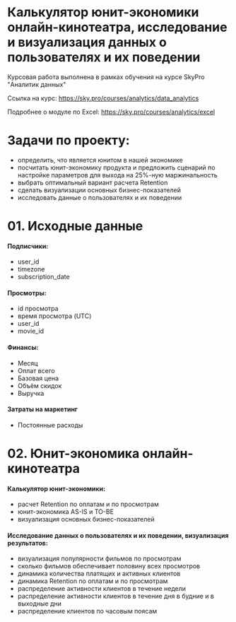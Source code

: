 # Калькулятор юнит-экономики онлайн-кинотеатра, исследование и визуализация данных о пользователях и их поведении 
Курсовая работа выполнена в рамках обучения на курсе SkyPro "Аналитик данных"

Ссылка на курс: https://sky.pro/courses/analytics/data_analytics

Подробнее о модуле по Excel: https://sky.pro/courses/analytics/excel

# Задачи по проекту:
- определить, что является юнитом в нашей экономике
- посчитать юнит-экономику продукта и предложить сценарий по настройке параметров для выхода на 25%-ную маржинальность
- выбрать оптимальный вариант расчета Retention
- сделать визуализации основных бизнес-показателей
- исследовать данные о пользователях и их поведении
# 01. Исходные данные
#### Подписчики:
- user_id
- timezone
- subscription_date
#### Просмотры:
- id просмотра
- время просмотра (UTC)
- user_id
- movie_id
#### Финансы:
- Месяц
- Оплат всего
- Базовая цена
- Объём скидок
- Выручка
#### Затраты на маркетинг
- Постоянные расходы
# 02. Юнит-экономика онлайн-кинотеатра
#### Калькулятор юнит-экономики:
- расчет Retention по оплатам и по просмотрам
- юнит-экономика AS-IS и TO-BE
- визуализация основных бизнес-показателей
#### Исследование данных о пользователях и их поведении, визуализация результатов:
- визуализация популярности фильмов по просмотрам
- сколько фильмов обеспечивает половину всех просмотров
- динамика количества платящих и активных клиентов
- динамика Retention по оплатам и по просмотрам
- распределение активности клиентов в течение недели
- распределение активности клиентов в течение дня в будние и в выходные дни
- распределение клиентов по часовым поясам

